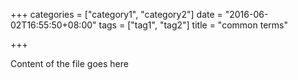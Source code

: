 +++
categories = ["category1", "category2"]
date = "2016-06-02T16:55:50+08:00"
tags = ["tag1", "tag2"]
title = "common terms"

+++

Content of the file goes here